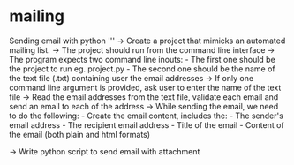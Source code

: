 # mailing
 Sending email with python
 '''
-> Create a project that mimicks an automated mailing list.
-> The project should run from the command line interface
-> The program expects two command line inouts: 
    - The first one should be the project to run eg. project.py
    - The second one should be the name of the text file (.txt) containing user the email addresses
-> If only one command line argument is provided, ask user to enter the name of the text file
-> Read the email addresses from the text file, validate each email and send an email to each of the address
-> While sending the email, we need to do the following:
    - Create the email content,  includes the:
        - The sender's email address
        - The recipient email address
        - Title of the email
        - Content of the email (both plain and html formats)
    

-> Write python script to send email with attachment

